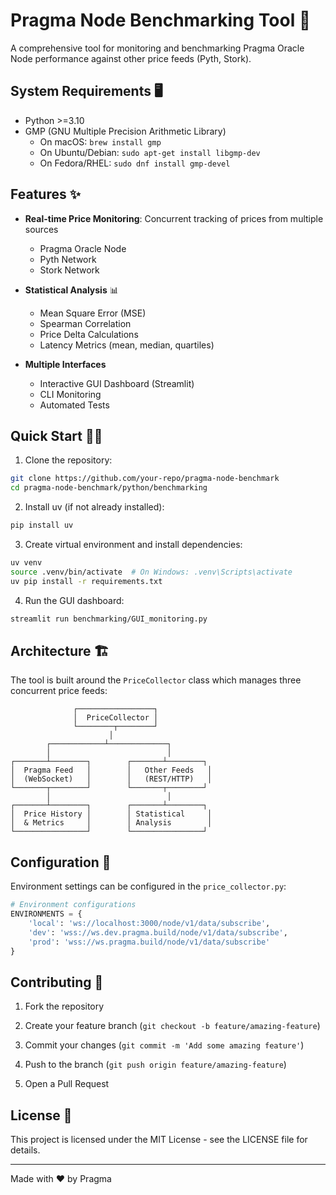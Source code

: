 # Pragma Node Benchmarking Tool 🚀

A comprehensive tool for monitoring and benchmarking Pragma Oracle Node performance against other price feeds (Pyth, Stork).

## System Requirements 🖥️

- Python >=3.10
- GMP (GNU Multiple Precision Arithmetic Library)
  - On macOS: `brew install gmp`
  - On Ubuntu/Debian: `sudo apt-get install libgmp-dev`
  - On Fedora/RHEL: `sudo dnf install gmp-devel`

## Features ✨

- **Real-time Price Monitoring**: Concurrent tracking of prices from multiple sources
  - Pragma Oracle Node
  - Pyth Network
  - Stork Network

- **Statistical Analysis** 📊
  - Mean Square Error (MSE)
  - Spearman Correlation
  - Price Delta Calculations
  - Latency Metrics (mean, median, quartiles)

- **Multiple Interfaces**
  - Interactive GUI Dashboard (Streamlit)
  - CLI Monitoring
  - Automated Tests

## Quick Start 🏃‍♂️

1. Clone the repository:
```bash
git clone https://github.com/your-repo/pragma-node-benchmark
cd pragma-node-benchmark/python/benchmarking
```

2. Install uv (if not already installed):
```bash
pip install uv
```

3. Create virtual environment and install dependencies:
```bash
uv venv
source .venv/bin/activate  # On Windows: .venv\Scripts\activate
uv pip install -r requirements.txt
```

4. Run the GUI dashboard:
```bash
streamlit run benchmarking/GUI_monitoring.py
```

## Architecture 🏗️
The tool is built around the `PriceCollector` class which manages three concurrent price feeds:

                  ┌─────────────────┐
                  │  PriceCollector │
                  └────────┬────────┘
                          │
            ┌────────────┴─────────────┐
            │                          │
    ┌───────┴────────┐        ┌───────┴────────┐
    │  Pragma Feed   │        │   Other Feeds   │
    │  (WebSocket)   │        │   (REST/HTTP)   │
    └───────┬────────┘        └───────┬────────┘
            │                          │
    ┌───────┴────────┐        ┌───────┴────────┐
    │  Price History │        │ Statistical     │
    │  & Metrics     │        │ Analysis        │
    └────────────────┘        └────────────────┘

## Configuration 🔧
Environment settings can be configured in the `price_collector.py`:

```python
# Environment configurations
ENVIRONMENTS = {
    'local': 'ws://localhost:3000/node/v1/data/subscribe',
    'dev': 'wss://ws.dev.pragma.build/node/v1/data/subscribe',
    'prod': 'wss://ws.pragma.build/node/v1/data/subscribe'
}
```


## Contributing 🤝

1. Fork the repository

2. Create your feature branch (`git checkout -b feature/amazing-feature`)

3. Commit your changes (`git commit -m 'Add some amazing feature'`)

4. Push to the branch (`git push origin feature/amazing-feature`)

5. Open a Pull Request

## License 📄

This project is licensed under the MIT License - see the LICENSE file for details.

---
Made with ❤️ by Pragma